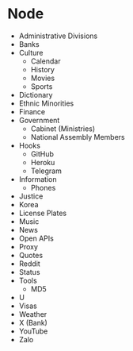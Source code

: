 # Node

- Administrative Divisions
- Banks
- Culture
  - Calendar
  - History
  - Movies
  - Sports
- Dictionary
- Ethnic Minorities
- Finance
- Government
  - Cabinet (Ministries)
  - National Assembly Members
- Hooks
  - GitHub
  - Heroku
  - Telegram
- Information
  - Phones
- Justice
- Korea
- License Plates
- Music
- News
- Open APIs
- Proxy
- Quotes
- Reddit
- Status
- Tools
  - MD5
- U
- Visas
- Weather
- X (Bank)
- YouTube
- Zalo
